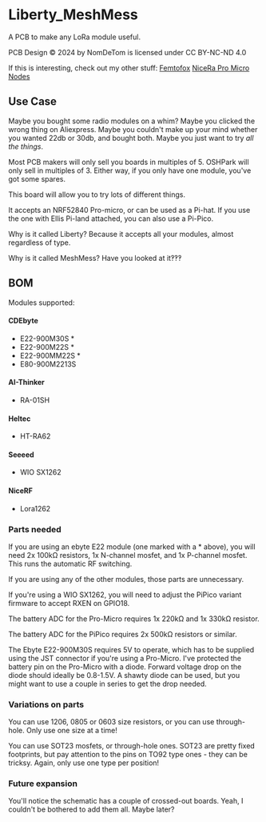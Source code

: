 # Liberty_MeshMess
A PCB to make any LoRa module useful.

PCB Design © 2024 by NomDeTom is licensed under CC BY-NC-ND 4.0

If this is interesting, check out my other stuff:
[Femtofox](https://github.com/Nestpebble/Femtofox_Community_Hardware)
[NiceRa Pro Micro Nodes](https://github.com/Nestpebble/NiceRa)

## Use Case
Maybe you bought some radio modules on a whim? Maybe you clicked the wrong thing on Aliexpress. Maybe you couldn't make up your mind whether you wanted 22db or 30db, and bought both. Maybe you just want to try *all the things*.

Most PCB makers will only sell you boards in multiples of 5. OSHPark will only sell in multiples of 3. Either way, if you only have one module, you've got some spares.

This board will allow you to try lots of different things.

It accepts an NRF52840 Pro-micro, or can be used as a Pi-hat. If you use the one with Ellis Pi-land attached, you can also use a Pi-Pico.

Why is it called Liberty? Because it accepts all your modules, almost regardless of type.

Why is it called MeshMess? Have you looked at it‽‽‽

## BOM
Modules supported:
#### CDEbyte
- E22-900M30S *
- E22-900M22S *
- E22-900MM22S *
- E80-900M2213S
#### AI-Thinker
- RA-01SH
#### Heltec
- HT-RA62
#### Seeeed
- WIO SX1262
#### NiceRF 
- Lora1262

### Parts needed
If you are using an ebyte E22 module (one marked with a * above), you will need 2x 100kΩ resistors, 1x N-channel mosfet, and 1x P-channel mosfet. This runs the automatic RF switching.

If you are using any of the other modules, those parts are unnecessary.

If you're using a WIO SX1262, you will need to adjust the PiPico variant firmware to accept RXEN on GPIO18.

The battery ADC for the Pro-Micro requires 1x 220kΩ and 1x 330kΩ resistor.

The battery ADC for the PiPico requires 2x 500kΩ resistors or similar.

The Ebyte E22-900M30S requires 5V to operate, which has to be supplied using the JST connector if you're using a Pro-Micro. I've protected the battery pin on the Pro-Micro with a diode. Forward voltage drop on the diode should ideally be 0.8-1.5V. A shawty diode can be used, but you might want to use a couple in series to get the drop needed.

### Variations on parts
You can use 1206, 0805 or 0603 size resistors, or you can use through-hole. Only use one size at a time!

You can use SOT23 mosfets, or through-hole ones. SOT23 are pretty fixed footprints, but pay attention to the pins on TO92 type ones - they can be tricksy. Again, only use one type per position!

### Future expansion
You'll notice the schematic has a couple of crossed-out boards. Yeah, I couldn't be bothered to add them all. Maybe later?
<!--stackedit_data:
eyJoaXN0b3J5IjpbMTMzMDkwMTkzOSwtMTE4MTYxMDIyMV19
-->